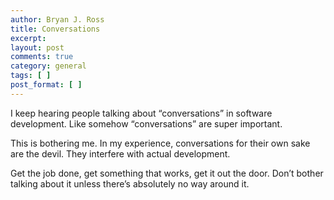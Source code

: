```yaml
---
author: Bryan J. Ross
title: Conversations
excerpt:
layout: post
comments: true
category: general
tags: [ ]
post_format: [ ]
---
```

I keep hearing people talking about “conversations” in software development.
Like somehow “conversations” are super important.

This is bothering me. In my experience, conversations for their own sake are
the devil. They interfere with actual development.

Get the job done, get something that works, get it out the door. Don’t bother
talking about it unless there’s absolutely no way around it.
